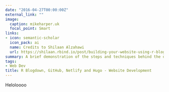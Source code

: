 ```yaml
---
date: "2016-04-27T00:00:00Z"
external_link: ""
image:
  caption: mikeharper.uk
  focal_point: Smart
links:
- icon: semantic-scholar
  icon_pack: ai
  name: Credits to Shilaan Alzahawi
  url: https://shilaan.rbind.io/post/building-your-website-using-r-blogdown/
summary: A brief demonstration of the steps and techniques behind the development of my website. 
tags:
- Web Dev
title: R Blogdown, GitHub, Netlify and Hugo - Website Development
---
```



Heloloooo

